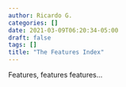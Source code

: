 ```yaml
---
author: Ricardo G.
categories: []
date: 2021-03-09T06:20:34-05:00
draft: false
tags: []
title: "The Features Index"
---
```

Features, features features...